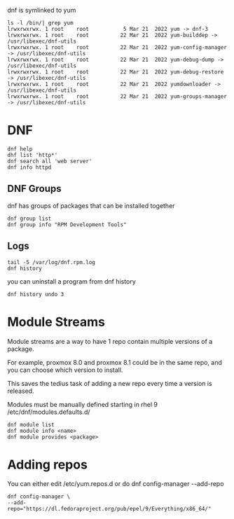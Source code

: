 dnf is symlinked to yum


    ls -l /bin/| grep yum
    lrwxrwxrwx. 1 root    root           5 Mar 21  2022 yum -> dnf-3
    lrwxrwxrwx. 1 root    root          22 Mar 21  2022 yum-builddep -> /usr/libexec/dnf-utils
    lrwxrwxrwx. 1 root    root          22 Mar 21  2022 yum-config-manager -> /usr/libexec/dnf-utils
    lrwxrwxrwx. 1 root    root          22 Mar 21  2022 yum-debug-dump -> /usr/libexec/dnf-utils
    lrwxrwxrwx. 1 root    root          22 Mar 21  2022 yum-debug-restore -> /usr/libexec/dnf-utils
    lrwxrwxrwx. 1 root    root          22 Mar 21  2022 yumdownloader -> /usr/libexec/dnf-utils
    lrwxrwxrwx. 1 root    root          22 Mar 21  2022 yum-groups-manager -> /usr/libexec/dnf-utils

# DNF

    dnf help
    dhf list 'http*'
    dnf search all 'web server'
    dnf info httpd


## DNF Groups

dnf has groups of packages that can be installed together

    dnf group list
    dnf group info "RPM Development Tools"

## Logs

    tail -5 /var/log/dnf.rpm.log
    dnf history
    
you can uninstall a program from dnf history

    dnf history undo 3

# Module Streams

Module streams are a way to have 1 repo contain multiple versions of a package. 

For example, proxmox 8.0 and proxmox 8.1 could be in the same repo, and you can choose which version to install.

This saves the tedius task of adding a new repo every time a version is released. 

Modules must be manually defined starting in rhel 9
/etc/dnf/modules.defaults.d/

    dnf module list
    dnf module info <name>
    dnf module provides <package>

# Adding repos

You can either edit /etc/yum.repos.d or do dnf config-manager --add-repo

    dnf config-manager \
    --add-repo="https://dl.fedoraproject.org/pub/epel/9/Everything/x86_64/"

